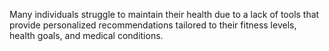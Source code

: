 Many individuals struggle to maintain their health due to a lack of tools that provide personalized recommendations tailored to their fitness levels, health goals, and medical conditions.
